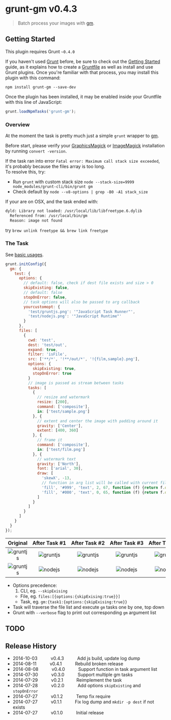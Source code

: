 # grunt-gm v0.4.3

> Batch process your images with [gm][1].



## Getting Started
This plugin requires Grunt `~0.4.0`

If you haven't used [Grunt](http://gruntjs.com/) before, be sure to check out the [Getting Started](http://gruntjs.com/getting-started) guide, as it explains how to create a [Gruntfile](http://gruntjs.com/sample-gruntfile) as well as install and use Grunt plugins. Once you're familiar with that process, you may install this plugin with this command:

```shell
npm install grunt-gm --save-dev
```

Once the plugin has been installed, it may be enabled inside your Gruntfile with this line of JavaScript:

```js
grunt.loadNpmTasks('grunt-gm');
```

### Overview
At the moment the task is pretty much just a simple `grunt` wrapper to [gm][1].

Before start, please verify your [GraphicsMagick][2] or [ImageMagick][3] installation by running `convert -version`.

If the task ran into error `Fatal error: Maximum call stack size exceeded`, it's probably because the files array is too long. <br>To resolve this, try:
* Run `grunt` with custom stack size `node --stack-size=9999 node_modules/grunt-cli/bin/grunt gm`
* Check default by `node --v8-options | grep -B0 -A1 stack_size`

If your are on OSX, and the task ended with:
```bash
dyld: Library not loaded: /usr/local/lib/libfreetype.6.dylib
  Referenced from: /usr/local/bin/gm
  Reason: image not found
```
try `brew unlink freetype && brew link freetype`


### The Task
See [basic usages][4].
```javascript
grunt.initConfig({
  gm: {
    test: {
      options: {
        // default: false, check if dest file exists and size > 0
        skipExisting: false,
        // default: false
        stopOnError: false,
        // task options will also be passed to arg callback
        yourcustomopt: {
          'test/gruntjs.png': '"JavaScript Task Runner"',
          'test/nodejs.png': '"JavaScript Runtime"'
        }
      },
      files: [
        {
          cwd: 'test',
          dest: 'test/out',
          expand: true,
          filter: 'isFile',
          src: ['**/*', '!**/out/*', '!{film,sample}.png'],
          options: {
            skipExisting: true,
            stopOnError: true
          }
          // image is passed as stream between tasks
          tasks: [
            {
              // resize and watermark
              resize: [200],
              command: ['composite'],
              in: ['test/sample.png']
            }, {
              // extent and center the image with padding around it
              gravity: ['Center'],
              extent: [400, 360]
            }, {
              // frame it
              command: ['composite'],
              in: ['test/film.png']
            }, {
              // watermark text
              gravity: ['North'],
              font: ['arial', 30],
              draw: [
                'skewX', -13,
                // function in arg list will be called with current file object
                'fill', '#999', 'text', 2, 67, function (f) {return f.options.yourcustomopt[f.src[0]]},
                'fill', '#000', 'text', 0, 65, function (f) {return f.options.yourcustomopt[f.src[0]]}
              ]
            }
          ]
        }
      ]
    }
  }
});
```

Original|After&nbsp;Task&nbsp;#1|After&nbsp;Task&nbsp;#2|After&nbsp;Task&nbsp;#3|After&nbsp;Task&nbsp;#4
:------:|:---------------------:|:---------------------:|:---------------------:|:---------------------:
![gruntjs](/test/gruntjs.png?raw=true)|![gruntjs](/test/out/gruntjs-1.png?raw=true)|![gruntjs](/test/out/gruntjs-2.png?raw=true)|![gruntjs](/test/out/gruntjs-3.png?raw=true)|![gruntjs](/test/out/gruntjs-4.png?raw=true)
![gruntjs](/test/nodejs.png?raw=true)|![nodejs](/test/out/nodejs-1.png?raw=true)|![nodejs](/test/out/nodejs-2.png?raw=true)|![nodejs](/test/out/nodejs-3.png?raw=true)|![nodejs](/test/out/nodejs-4.png?raw=true)

* Options precedence:
  1. CLI, eg. `--skipExising`
  * File, eg. `files:[{options:{skipExising:true}}]`
  * Task, eg. `gm:{task1:{options:{skipExising:true}}`
* Task will traverse the file list and execute `gm` tasks one by one, top down
* Grunt with `--verbose` flag to print out corresponding `gm` argument list


## TODO



## Release History

 * 2014-10-03   v0.4.3   Add js build, update log dump
 * 2014-08-11   v0.4.1   Rebuild broken release
 * 2014-08-08   v0.4.0   Support function in task argument list
 * 2014-07-30   v0.3.0   Support multiple gm tasks
 * 2014-07-29   v0.2.1   Reimplement the task
 * 2014-07-28   v0.2.0   Add options `skipExisting` and `stopOnError`
 * 2014-07-27   v0.1.2   Temp fix require
 * 2014-07-27   v0.1.1   Fix log dump and `mkdir -p dest` if not exists
 * 2014-07-27   v0.1.0   Initial release



[1]: http://aheckmann.github.io/gm
[2]: http://www.graphicsmagick.org
[3]: http://www.imagemagick.org
[4]: https://github.com/aheckmann/gm#basic-usage

